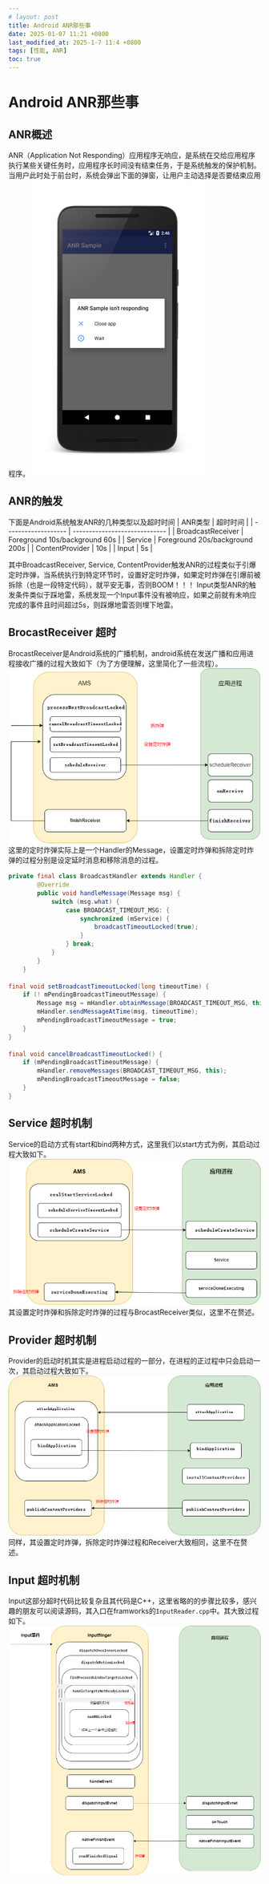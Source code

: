 ```yaml
---
# layout: post
title: Android ANR那些事
date: 2025-01-07 11:21 +0800
last_modified_at: 2025-1-7 11:4 +0800
tags: [性能, ANR]
toc: true
---
```


# Android ANR那些事

## ANR概述
  ANR（Application Not Responding）应用程序无响应，是系统在交给应用程序执行某些关键任务时，应用程序长时间没有结束任务，于是系统触发的保护机制。当用户此时处于前台时，系统会弹出下面的弹窗，让用户主动选择是否要结束应用程序。
  ![ANR弹窗](https://github.com/Charles199310/Charles199310.github.io/blob/main/assets/images/anr_4.png?raw=true)

## ANR的触发
  下面是Android系统触发ANR的几种类型以及超时时间
  | ANR类型               | 超时时间                           |
  | ------------------- | -----------------------------  |
  | BroadcastReceiver   | Foreground 10s/background 60s  |
  | Service             | Foreground 20s/background 200s |
  | ContentProvider     | 10s                            |
  | Input               | 5s                             |

  其中BroadcastReceiver, Service, ContentProvider触发ANR的过程类似于引爆定时炸弹，当系统执行到特定环节时，设置好定时炸弹，如果定时炸弹在引爆前被拆除（也是一段特定代码），就平安无事，否则BOOM！！！
  Input类型ANR的触发条件类似于踩地雷，系统发现一个Input事件没有被响应，如果之前就有未响应完成的事件且时间超过5s，则踩爆地雷否则埋下地雷。

## BrocastReceiver 超时
  BrocastReceiver是Android系统的广播机制，android系统在发送广播和应用进程接收广播的过程大致如下（为了方便理解，这里简化了一些流程）。
![Receiver超时](https://github.com/Charles199310/Charles199310.github.io/blob/main/assets/images/anr_0.png?raw=true)
这里的定时炸弹实际上是一个Handler的Message，设置定时炸弹和拆除定时炸弹的过程分别是设定延时消息和移除消息的过程。
``` Java
private final class BroadcastHandler extends Handler {
        @Override
        public void handleMessage(Message msg) {
            switch (msg.what) {
                case BROADCAST_TIMEOUT_MSG: {
                    synchronized (mService) {
                        broadcastTimeoutLocked(true);
                    }
                } break;
            }
        }
    }

final void setBroadcastTimeoutLocked(long timeoutTime) {
    if (! mPendingBroadcastTimeoutMessage) {
        Message msg = mHandler.obtainMessage(BROADCAST_TIMEOUT_MSG, this);
        mHandler.sendMessageAtTime(msg, timeoutTime);
        mPendingBroadcastTimeoutMessage = true;
    }
}

final void cancelBroadcastTimeoutLocked() {
    if (mPendingBroadcastTimeoutMessage) {
        mHandler.removeMessages(BROADCAST_TIMEOUT_MSG, this);
        mPendingBroadcastTimeoutMessage = false;
    }
}
```

## Service 超时机制
  Service的启动方式有start和bind两种方式，这里我们以start方式为例，其启动过程大致如下。
  ![Service超时](https://github.com/Charles199310/Charles199310.github.io/blob/main/assets/images/anr_1.png?raw=true)
  其设置定时炸弹和拆除定时炸弹的过程与BrocastReceiver类似，这里不在赘述。

## Provider 超时机制
  Provider的启动时机其实是进程启动过程的一部分，在进程的正过程中只会启动一次，其启动过程大致如下。
  ![Service超时](https://github.com/Charles199310/Charles199310.github.io/blob/main/assets/images/anr_2.png?raw=true)
  同样，其设置定时炸弹，拆除定时炸弹过程和Receiver大致相同，这里不在赘述。

## Input 超时机制
  Input这部分超时代码比较复杂且其代码是C++，这里省略的的步骤比较多，感兴趣的朋友可以阅读源码，其入口在framworks的`InputReader.cpp`中。其大致过程如下。
  ![Service超时](https://github.com/Charles199310/Charles199310.github.io/blob/main/assets/images/anr_3.png?raw=true)
